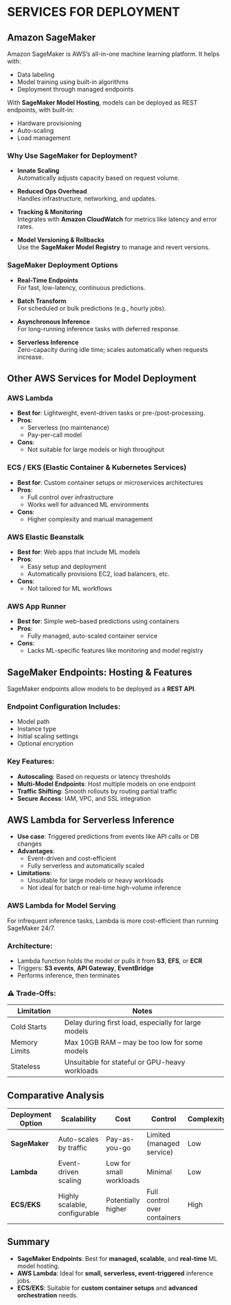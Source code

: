 # SERVICES FOR DEPLOYMENT

## Amazon SageMaker

Amazon SageMaker is AWS’s all-in-one machine learning platform. It helps with:

- Data labeling
- Model training using built-in algorithms
- Deployment through managed endpoints

With **SageMaker Model Hosting**, models can be deployed as REST endpoints, with built-in:

- Hardware provisioning
- Auto-scaling
- Load management

### Why Use SageMaker for Deployment?

- **Innate Scaling**  
  Automatically adjusts capacity based on request volume.

- **Reduced Ops Overhead**  
  Handles infrastructure, networking, and updates.

- **Tracking & Monitoring**  
  Integrates with **Amazon CloudWatch** for metrics like latency and error rates.

- **Model Versioning & Rollbacks**  
  Use the **SageMaker Model Registry** to manage and revert versions.

### SageMaker Deployment Options

- **Real-Time Endpoints**  
  For fast, low-latency, continuous predictions.

- **Batch Transform**  
  For scheduled or bulk predictions (e.g., hourly jobs).

- **Asynchronous Inference**  
  For long-running inference tasks with deferred response.

- **Serverless Inference**  
  Zero-capacity during idle time; scales automatically when requests increase.

## Other AWS Services for Model Deployment

### AWS Lambda

- **Best for**: Lightweight, event-driven tasks or pre-/post-processing.
- **Pros**:
  - Serverless (no maintenance)
  - Pay-per-call model
- **Cons**:
  - Not suitable for large models or high throughput

### ECS / EKS (Elastic Container & Kubernetes Services)

- **Best for**: Custom container setups or microservices architectures
- **Pros**:
  - Full control over infrastructure
  - Works well for advanced ML environments
- **Cons**:
  - Higher complexity and manual management

### AWS Elastic Beanstalk

- **Best for**: Web apps that include ML models
- **Pros**:
  - Easy setup and deployment
  - Automatically provisions EC2, load balancers, etc.
- **Cons**:
  - Not tailored for ML workflows

### AWS App Runner

- **Best for**: Simple web-based predictions using containers
- **Pros**:
  - Fully managed, auto-scaled container service
- **Cons**:
  - Lacks ML-specific features like monitoring and model registry

## SageMaker Endpoints: Hosting & Features

SageMaker endpoints allow models to be deployed as a **REST API**.

### Endpoint Configuration Includes:
- Model path
- Instance type
- Initial scaling settings
- Optional encryption

### Key Features:
- **Autoscaling**: Based on requests or latency thresholds
- **Multi-Model Endpoints**: Host multiple models on one endpoint
- **Traffic Shifting**: Smooth rollouts by routing partial traffic
- **Secure Access**: IAM, VPC, and SSL integration

## AWS Lambda for Serverless Inference

- **Use case**: Triggered predictions from events like API calls or DB changes
- **Advantages**:
  - Event-driven and cost-efficient
  - Fully serverless and automatically scaled
- **Limitations**:
  - Unsuitable for large models or heavy workloads
  - Not ideal for batch or real-time high-volume inference

### AWS Lambda for Model Serving

For infrequent inference tasks, Lambda is more cost-efficient than running SageMaker 24/7.

### Architecture:

- Lambda function holds the model or pulls it from **S3**, **EFS**, or **ECR**
- Triggers: **S3 events**, **API Gateway**, **EventBridge**
- Performs inference, then terminates

### ⚠️ Trade-Offs:

| Limitation          | Notes                                         |
|---------------------|-----------------------------------------------|
| Cold Starts         | Delay during first load, especially for large models |
| Memory Limits       | Max 10GB RAM – may be too low for some models |
| Stateless           | Unsuitable for stateful or GPU-heavy workloads |

## Comparative Analysis

| Deployment Option | Scalability                  | Cost                     | Control                       | Complexity         |
|------------------|------------------------------|--------------------------|-------------------------------|--------------------|
| **SageMaker**     | Auto-scales by traffic       | Pay-as-you-go            | Limited (managed service)     | Low                |
| **Lambda**        | Event-driven scaling         | Low for small workloads  | Minimal                       | Low                |
| **ECS/EKS**       | Highly scalable, configurable| Potentially higher       | Full control over containers  | High               |

## Summary

- **SageMaker Endpoints**: Best for **managed, scalable**, and **real-time** ML model hosting.
- **AWS Lambda**: Ideal for **small, serverless, event-triggered** inference jobs.
- **ECS/EKS**: Suitable for **custom container setups** and **advanced orchestration** needs.


